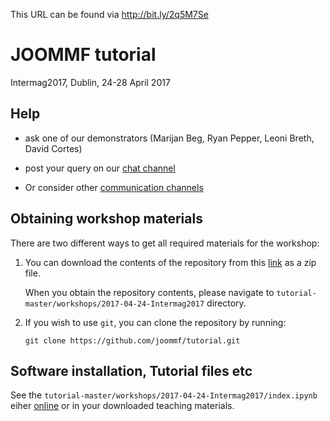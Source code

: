 This URL can be found via http://bit.ly/2q5M7Se

# JOOMMF tutorial 
Intermag2017, Dublin, 24-28 April 2017

## Help

- ask one of our demonstrators (Marijan Beg, Ryan Pepper, Leoni Breth, David Cortes)

- post your query on our [chat channel](https://gitter.im/joommf/support)

- Or consider other [communication channels](http://joommf.github.io/contact.html)

## Obtaining workshop materials

There are two different ways to get all required materials for the workshop:

1. You can download the contents of the repository from this [link](https://github.com/joommf/tutorial/archive/master.zip) as a zip file.

   When you obtain the repository contents, please navigate to `tutorial-master/workshops/2017-04-24-Intermag2017` directory.


2. If you wish to use `git`, you can clone the repository by running:
   ```
   git clone https://github.com/joommf/tutorial.git
   ```

## Software installation, Tutorial files etc

See the `tutorial-master/workshops/2017-04-24-Intermag2017/index.ipynb` eiher
[online](https://github.com/joommf/tutorial/blob/master/workshops/2017-04-24-Intermag2017/index.ipynb) or
in your downloaded teaching materials.